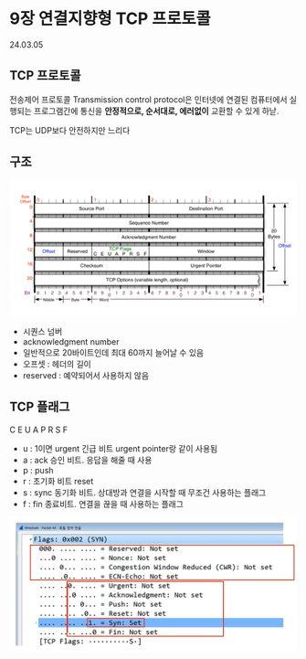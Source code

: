 # 9장 연결지향형 TCP 프로토콜

24.03.05

## TCP 프로토콜

전송제어 프로토콜 Transmission control protocol은 인터넷에 연결된 컴퓨터에서 실행되는 프로그램간에 통신을 **안정적으로, 순서대로, 에러없이** 교환할 수 있게 하낟.

TCP는 UDP보다 안전하지만 느리다

## 구조

![Alt text](./images/image.png)

- 시퀀스 넘버
- acknowledgment number
- 일반적으로 20바이트인데 최대 60까지 늘어날 수 있음
- 오프셋 : 헤더의 길이
- reserved : 예약되어서 사용하지 않음

## TCP 플래그

C E U A P R S F

- u : 1이면 urgent 긴급 비트 urgent pointer랑 같이 사용됨
- a : ack 승인 비트. 응답을 해줄 때 사용
- p : push
- r : 초기화 비트 reset
- s : sync 동기화 비트. 상대방과 연결을 시작할 때 무조건 사용하는 플래그
- f : fin 종료비트. 연결을 끊을 때 사용하는 플래그

![Alt text](./images/image-1.png)
